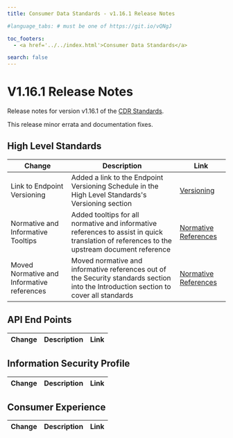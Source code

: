 ```yaml
---
title: Consumer Data Standards - v1.16.1 Release Notes

#language_tabs: # must be one of https://git.io/vQNgJ

toc_footers:
  - <a href='../../index.html'>Consumer Data Standards</a>

search: false
---
```


# V1.16.1 Release Notes
Release notes for version v1.16.1 of the [CDR Standards](../../index.html).

This release minor errata and documentation fixes.

## High Level Standards

|Change|Description|Link|
|------|-----------|----|
| Link to Endpoint Versioning | Added a link to the Endpoint Versioning Schedule in the High Level Standards's Versioning section | [Versioning](../../#versioning) |
| Normative and Informative Tooltips | Added tooltips for all normative and informative references to assist in quick translation of references to the upstream document reference | [Normative References](../../##normative-references) |
| Moved Normative and Informative references | Moved normative and informative references out of the Security standards section into the Introduction section to cover all standards | [Normative References](../../##normative-references) |

## API End Points

|Change|Description|Link|
|------|-----------|----|


## Information Security Profile

|Change|Description|Link|
|------|-----------|----|


## Consumer Experience

|Change|Description|Link|
|------|-----------|----|
